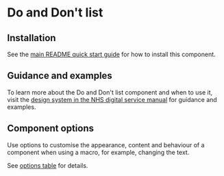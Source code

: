 # Do and Don't list

## Installation

See the [main README quick start guide](https://github.com/nhsuk/nhsuk-frontend#quick-start) for how to install this component.

## Guidance and examples

To learn more about the Do and Don't list component and when to use it, visit the [design system in the NHS digital service manual](https://service-manual.nhs.uk/design-system/components/do-and-dont-lists) for guidance and examples.

## Component options

Use options to customise the appearance, content and behaviour of a component when using a macro, for example, changing the text.

See [options table](https://service-manual.nhs.uk/design-system/components/do-and-dont-lists#options-do-and-dont-lists-example) for details.
